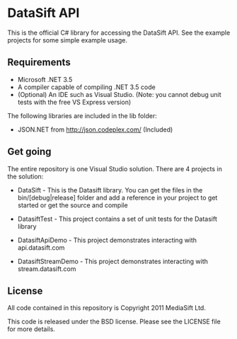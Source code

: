 DataSift API
============

This is the official C# library for accessing the DataSift API. 
See the example projects for some simple example usage. 

Requirements
------------
* Microsoft .NET 3.5
* A compiler capable of compiling .NET 3.5 code
* (Optional) An IDE such as Visual Studio. (Note: you cannot debug unit tests with the free VS Express version)

The following libraries are included in the lib folder:

* JSON.NET from http://json.codeplex.com/ (Included)

Get going
---------
The entire repository is one Visual Studio solution.
There are 4 projects in the solution:

* DataSift - This is the Datasift library. You can get the files in the bin/[debug|release] folder and add a reference in your project to get started or get the source and compile

* DatasiftTest - This project contains a set of unit tests for the Datasift library

* DatasiftApiDemo - This project demonstrates interacting with api.datasift.com

* DatasiftStreamDemo - This project demonstrates interacting with stream.datasift.com


License
-------

All code contained in this repository is Copyright 2011 MediaSift Ltd.

This code is released under the BSD license. Please see the LICENSE file for more details.
